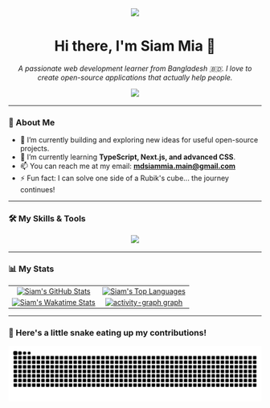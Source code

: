 <div align="center">
  <img src="https://media.giphy.com/media/hvRJCLFzcasrR4ia7z/giphy.gif" width="50px">
  <h1 align="center">Hi there, I'm Siam Mia 👋</h1>
</div>

<p align="center">
  <em>A passionate web development learner from Bangladesh 🇧🇩. I love to create open-source applications that actually help people.</em>
</p>

<div align="center">
  <a href="mailto:mdsiammia.main@gmail.com">
    <img src="https://img.shields.io/badge/Gmail-D14836?style=for-the-badge&logo=gmail&logoColor=white" />
  </a>
</div>

---

### 🚀 About Me
- 🔭 I’m currently building and exploring new ideas for useful open-source projects.
- 🌱 I’m currently learning **TypeScript, Next.js, and advanced CSS**.
- 📫 You can reach me at my email: **mdsiammia.main@gmail.com**
- ⚡ Fun fact: I can solve one side of a Rubik's cube... the journey continues!

---

### 🛠️ My Skills & Tools

<p align="center">
  <a href="https://skillicons.dev">
    <img src="https://skillicons.dev/icons?i=html,css,js,react,redux,tailwind,nodejs,express,mongodb,mysql,git,docker,postman&perline=7" />
  </a>
</p>

---

### 📊 My Stats

<table align="center" width="100%">
  <tr>
    <td align="center" width="50%">
      <a href="https://github.com/anuraghazra/github-readme-stats">
        <img src="https://github-readme-stats.vercel.app/api?username=Md-Siam-Mia-Code&show_icons=true&include_all_commits=true&count_private=true&theme=custom&bg_color=1a1a1a&title_color=ff0b55&icon_color=ff0b55&text_color=f1f1f1&hide_border=true" alt="Siam's GitHub Stats" />
      </a>
    </td>
    <td align="center" width="50%">
      <a href="https://github.com/anuraghazra/github-readme-stats">
        <img src="https://github-readme-stats.vercel.app/api/top-langs/?username=Md-Siam-Mia-Code&layout=compact&langs_count=6&theme=custom&bg_color=1a1a1a&title_color=ff0b55&icon_color=ff0b55&text_color=f1f1f1&hide_border=true" alt="Siam's Top Languages" />
      </a>
    </td>
  </tr>
  <tr>
    <td align="center" width="50%">
      <a href="https://github.com/athul/waka-readme-stats">
        <img src="https://github-readme-stats.vercel.app/api/wakatime?username=YOUR_WAKATIME_USERNAME&theme=custom&bg_color=1a1a1a&title_color=ff0b55&icon_color=ff0b55&text_color=f1f1f1&hide_border=true&layout=compact" alt="Siam's Wakatime Stats" />
      </a>
    </td>
    <td align="center" width="50%">
      <a href="https://github.com/ashutosh00710/github-readme-activity-graph">
        <img src="https://github-readme-activity-graph.vercel.app/graph?username=Md-Siam-Mia-Code&theme=github-dark&area=true&hide_border=true&hide_title=false" height="180" alt="activity-graph graph"  />
      </a>
    </td>
  </tr>
</table>

---

### 🐍 Here's a little snake eating up my contributions!

<div align="center">
  <img src="https://raw.githubusercontent.com/Md-Siam-Mia-Code/Md-Siam-Mia-Code/output/snake.svg" alt="Snake animation" />
</div>
